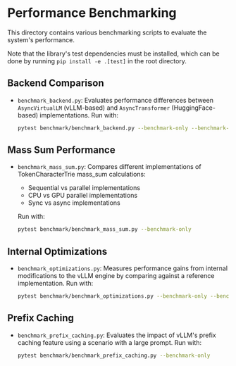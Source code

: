 # Performance Benchmarking

This directory contains various benchmarking scripts to evaluate the system's performance.

Note that the library's test dependencies must be installed, which can be done by running `pip install -e .[test]` in the root directory.

## Backend Comparison
* `benchmark_backend.py`: Evaluates performance differences between `AsyncVirtualLM` (vLLM-based) and `AsyncTransformer` (HuggingFace-based) implementations. Run with:

    ```bash
    pytest benchmark/benchmark_backend.py --benchmark-only --benchmark-group-by=func
    ```

## Mass Sum Performance
* `benchmark_mass_sum.py`: Compares different implementations of TokenCharacterTrie mass_sum calculations:
  - Sequential vs parallel implementations
  - CPU vs GPU parallel implementations
  - Sync vs async implementations

  Run with:

    ```bash
    pytest benchmark/benchmark_mass_sum.py --benchmark-only
    ```

## Internal Optimizations
* `benchmark_optimizations.py`: Measures performance gains from internal modifications to the vLLM engine by comparing against a reference implementation. Run with:

    ```bash
    pytest benchmark/benchmark_optimizations.py --benchmark-only --benchmark-group-by=func
    ```

## Prefix Caching
* `benchmark_prefix_caching.py`: Evaluates the impact of vLLM's prefix caching feature using a scenario with a large prompt. Run with:

    ```bash
    pytest benchmark/benchmark_prefix_caching.py --benchmark-only
    ```
